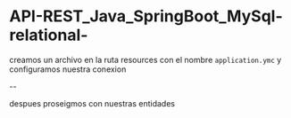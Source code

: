 # API-REST_Java_SpringBoot_MySql-relational-
creamos un archivo en la ruta resources con el nombre `application.ymc`
y configuramos nuestra conexion 

--

despues proseigmos con nuestras entidades
